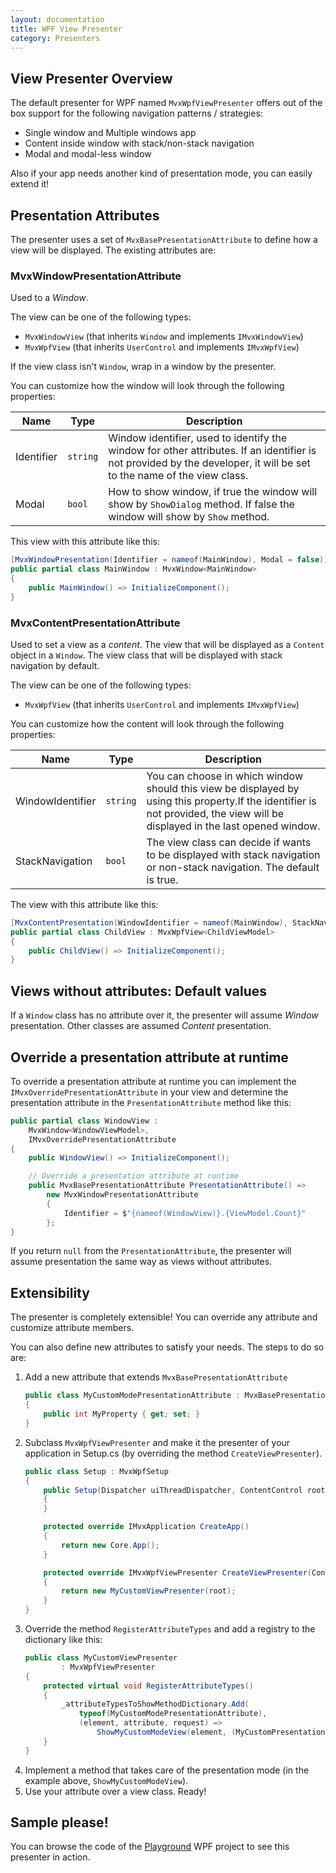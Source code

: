 ```yaml
---
layout: documentation
title: WPF View Presenter
category: Presenters
---
```


## View Presenter Overview

The default presenter for WPF named `MvxWpfViewPresenter` offers out of the box support for the following navigation patterns / strategies:

- Single window and Multiple windows app
- Content inside window with stack/non-stack navigation
- Modal and modal-less window

Also if your app needs another kind of presentation mode, you can easily extend it!

## Presentation Attributes

The presenter uses a set of `MvxBasePresentationAttribute` to define how a view will be displayed. The existing attributes are:

### MvxWindowPresentationAttribute

Used to a _Window_. 

The view can be one of the following types:

- `MvxWindowView` (that inherits `Window` and implements `IMvxWindowView`)
- `MvxWpfView` (that inherits `UserControl` and implements `IMvxWpfView`)


If the view class isn't `Window`, wrap in a window by the presenter. 

You can customize how the window will look through the following properties:

| Name | Type | Description |
| ---- | ---- | ----------- |
| Identifier | `string` | Window identifier, used to identify the window for other attributes. If an identifier is not provided by the developer, it will be set to the name of the view class. |
| Modal | `bool` | How to show window, if true the window will show by `ShowDialog` method. If false the window will show by `Show` method. |

This view with this attribute like this:
```c#
[MvxWindowPresentation(Identifier = nameof(MainWindow), Modal = false)]
public partial class MainWindow : MvxWindow<MainWindow>
{
    public MainWindow() => InitializeComponent();
}
```

### MvxContentPresentationAttribute

Used to set a view as a _content_. The view that will be displayed as a `Content` object in a `Window`. The view class that will be displayed with stack navigation by default.

The view can be one of the following types:

- `MvxWpfView` (that inherits `UserControl` and implements `IMvxWpfView`)

You can customize how the content will look through the following properties:

| Name | Type | Description |
| ---- | ---- | ----------- |
| WindowIdentifier | `string` | You can choose in which window should this view be displayed by using this property.If the identifier is not provided, the view will be displayed in the last opened window. |
| StackNavigation | `bool` | The view class can decide if wants to be displayed with stack navigation or non-stack navigation. The default is true. |


The view with this attribute like this:
```c#
[MvxContentPresentation(WindowIdentifier = nameof(MainWindow), StackNavigation = false)]
public partial class ChildView : MvxWpfView<ChildViewModel>
{
    public ChildView() => InitializeComponent();
}
```


## Views without attributes: Default values

If a `Window` class has no attribute over it, the presenter will assume _Window_ presentation.  Other classes are assumed _Content_ presentation.


## Override a presentation attribute at runtime

To override a presentation attribute at runtime you can implement the `IMvxOverridePresentationAttribute` in your view and determine the presentation attribute in the `PresentationAttribute` method like this:

```c#
public partial class WindowView :
    MvxWindow<WindowViewModel>,
    IMvxOverridePresentationAttribute
{
    public WindowView() => InitializeComponent();

    // Override a presentation attribute at runtime
    public MvxBasePresentationAttribute PresentationAttribute() =>
        new MvxWindowPresentationAttribute
        {
            Identifier = $"{nameof(WindowView)}.{ViewModel.Count}"
        };
}
```

If you return `null` from the `PresentationAttribute`, the presenter will assume presentation the same way as views without attributes.


## Extensibility
The presenter is completely extensible! You can override any attribute and customize attribute members.

You can also define new attributes to satisfy your needs. The steps to do so are:

1. Add a new attribute that extends `MvxBasePresentationAttribute`
    ```c#
    public class MyCustomModePresentationAttribute : MvxBasePresentationAttribute
    {
        public int MyProperty { get; set; }
    }
    ```
2. Subclass `MvxWpfViewPresenter` and make it the presenter of your application in Setup.cs (by overriding the method `CreateViewPresenter`).
    ```c#
    public class Setup : MvxWpfSetup
    {
        public Setup(Dispatcher uiThreadDispatcher, ContentControl root) : base(uiThreadDispatcher, root)
        {
        }

        protected override IMvxApplication CreateApp()
        {
            return new Core.App();
        }

        protected override IMvxWpfViewPresenter CreateViewPresenter(ContentControl root)
        {
            return new MyCustomViewPresenter(root);
        }
    }
    ```
3. Override the method `RegisterAttributeTypes` and add a registry to the dictionary like this:
    ```c#
    public class MyCustomViewPresenter
            : MvxWpfViewPresenter
    {
        protected virtual void RegisterAttributeTypes()
        {
            _attributeTypesToShowMethodDictionary.Add(
                typeof(MyCustomModePresentationAttribute),
                (element, attribute, request) =>
                    ShowMyCustomModeView(element, (MyCustomPresentationAttribute)attribute, request));
        }
    }
    ```
4. Implement a method that takes care of the presentation mode (in the example above, `ShowMyCustomModeView`).
5. Use your attribute over a view class. Ready!



## Sample please!
You can browse the code of the [Playground](https://github.com/MvvmCross/MvvmCross/tree/master/TestProjects/Playground) WPF project to see this presenter in action.
